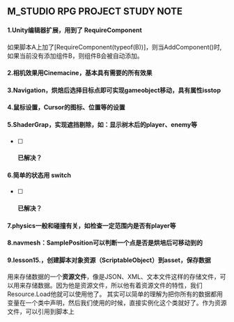 ## M_STUDIO RPG PROJECT STUDY NOTE

#### 1.Unity编辑器扩展，用到了 RequireComponent

如果脚本A上加了[RequireComponent(typeof(B))]，则当AddComponent<A>()时,如果当前没有添加组件B，则组件B会被自动添加。

#### 2.相机效果用Cinemacine，基本具有需要的所有效果

#### 3.Navigation，烘焙后选择目标点即可实现gameobject移动，具有属性isstop

#### 4.鼠标设置，Cursor的图标、位置等的设置

#### 5.ShaderGrap，实现遮挡剔除，如：显示树木后的player、enemy等 

#### 		<!--*PS:没学会，再看一下 lesson09*-->

- [ ] ####   已解决？

#### 6.简单的状态用 switch

#### 		<!--复杂的用fsm有限状态机，M_STUDIO的2D课程有-->

- [ ] ####   已解决？

#### 7.physics一般和碰撞有关，如检查一定范围内是否有player等

#### 8.navmesh：SamplePosition可以判断一个点是否是烘培后可移动到的

#### 9.lesson15.，创建脚本对象资源（ScriptableObject）到asset，保存数据

用来存储数据的一个**资源文件**，像是JSON、XML、文本文件这样的存储文件，可以用来存储数据。因为他是资源文件，所以他有着资源文件的特性，我们Resource.Load他就可以使用他了。
其实可以简单的理解为把你所有的数据都用变量在一个类中声明，然后我们使用的时候，直接实例化这个类就好了。作为资源文件，可以引用到脚本上

##### 

